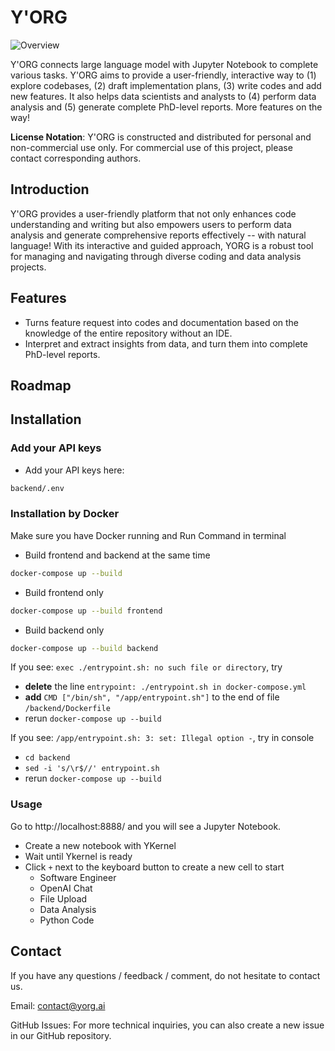 # Y'ORG

![Overview](https://github.com/YORG-AI/YORG-AI/assets/20519290/86ed4e78-2fbe-4dee-81fc-eb503cae40b5)

Y'ORG connects large language model with Jupyter Notebook to complete various tasks. Y'ORG aims to provide a user-friendly, interactive way to (1) explore codebases, (2) draft implementation plans, (3) write codes and add new features. It also helps data scientists and analysts to (4) perform data analysis and (5) generate complete PhD-level reports. More features on the way!

**License Notation**: Y'ORG is constructed and distributed for personal and non-commercial use only. For commercial use of this project, please contact corresponding authors.

## Introduction

Y'ORG provides a user-friendly platform that not only enhances code understanding and writing but also empowers users to perform data analysis and generate comprehensive reports effectively -- with natural language! With its interactive and guided approach, YORG is a robust tool for managing and navigating through diverse coding and data analysis projects.

## Features

- Turns feature request into codes and documentation based on the knowledge of the entire repository without an IDE.
- Interpret and extract insights from data, and turn them into complete PhD-level reports.
  
## Roadmap


## Installation
### Add your API keys
- Add your API keys here:
```bash
backend/.env
```

### Installation by Docker
Make sure you have Docker running and Run Command in terminal
- Build frontend and backend at the same time
```bash
docker-compose up --build
```

- Build frontend only
```bash
docker-compose up --build frontend
```

- Build backend only
```bash
docker-compose up --build backend
```

If you see: ``exec ./entrypoint.sh: no such file or directory``, try 
- **delete** the line ``entrypoint: ./entrypoint.sh in docker-compose.yml``
- **add** `CMD ["/bin/sh", "/app/entrypoint.sh"]` to the end of file `/backend/Dockerfile`
- rerun ``docker-compose up --build``

If you see: ``/app/entrypoint.sh: 3: set: Illegal option -``, try in console
- ``cd backend``
- ``sed -i 's/\r$//' entrypoint.sh`` 
- rerun ``docker-compose up --build``

### Usage
Go to http://localhost:8888/ and you will see a Jupyter Notebook.
- Create a new notebook with YKernel
- Wait until Ykernel is ready
- Click ``+`` next to the keyboard button to create a new cell to start
    - Software Engineer
    - OpenAI Chat
    - File Upload
    - Data Analysis
    - Python Code
 
## Contact

If you have any questions / feedback / comment, do not hesitate to contact us. 

Email: contact@yorg.ai

GitHub Issues: For more technical inquiries, you can also create a new issue in our GitHub repository.


